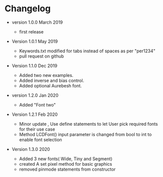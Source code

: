# Changelog

* version 1.0.0 March 2019
	* first release

* Version 1.0.1 May 2019
	* Keywords.txt modified for tabs instead of spaces as per "per1234" 
	* pull request on github

* Version 1.1.0 Dec 2019
	* Added two new examples.
	* Added inverse and bias control.
	* Added optional Aurebesh font.
	
* version 1.2.0 Jan 2020
	* Added "Font two"

* Version 1.2.1 Feb 2020
	* Minor update , Use define statements to let User pick required fonts
	for their use case 
	* Method LCDFont() input parameter is changed from bool to int to enable font selection

* Version 1.3.0 2020
	* Added 3 new fonts( Wide, Tiny and Segment) 
	* created A set pixel method for basic graphics
	* removed pinmode statements from constructor
	
